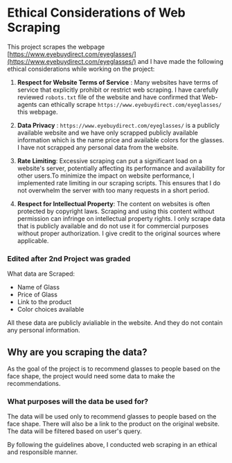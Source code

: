 # Ethical Considerations of Web Scraping

This project scrapes the webpage [https://www.eyebuydirect.com/eyeglasses/](https://www.eyebuydirect.com/eyeglasses/) and I have made the following ethical considerations while working on the project: 

1. **Respect for Website Terms of Service** : Many websites have terms of service that explicitly prohibit or restrict web scraping. I have carefully reviewed `robots.txt` file of the website and have confirmed that Web-agents can ethically scrape `https://www.eyebuydirect.com/eyeglasses/` this webpage. 

2. **Data Privacy** : `https://www.eyebuydirect.com/eyeglasses/` is a publicly available website and we have only scrapped publicly available information which is the name price and available colors for the glasses. I have not scrapped any personal data from the website. 

3. **Rate Limiting**: Excessive scraping can put a significant load on a website's server, potentially affecting its performance and availability for other users.To minimize the impact on website performance, I implemented rate limiting in our scraping scripts. This ensures that I do not overwhelm the server with too many requests in a short period.

4. **Respect for Intellectual Property**: The content on websites is often protected by copyright laws. Scraping and using this content without permission can infringe on intellectual property rights. I only scrape data that is publicly available and do not use it for commercial purposes without proper authorization. I give credit to the original sources where applicable.

### Edited after 2nd Project was graded
What data are Scraped:
- Name of Glass
- Price of Glass
- Link to the product
- Color choices available

All these data are publicly avialiable in the website. And they do not contain any personal information.

## Why are you scraping the data? 
As the goal of the project is to recommend glasses to people based on the face shape, the project would need some data to make the recommendations.

### What purposes will the data be used for?
The data will be used only to recommend glasses to people based on the face shape. There will also be a link to the product on the original website. The data will be filtered based on user's query. 
 

By following the guidelines above, I conducted web scraping in an ethical and responsible manner.
